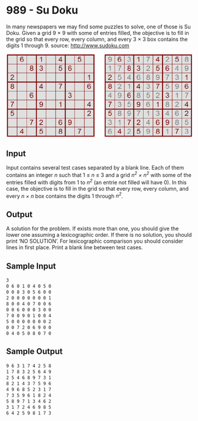 # 989 - Su Doku

In many newspapers we may find some puzzles to solve, one of those is Su Doku. Given a grid 9 × 9
with some of entries filled, the objective is to fill in the grid so that every row, every column, and every
3 × 3 box contains the digits 1 through 9.
source: http://www.sudoku.com

![sudoku example](docs/sudoku.png)


## Input

Input contains several test cases separated by a blank line. Each of them contains an integer *n* such
that 1 ≤ *n* ≤ 3 and a grid *n<sup>2</sup> × n<sup>2</sup>* with some of the entries filled with digits 
from 1 to *n<sup>2</sup>* (an entrie not filled will have 0). In this case, the objective is to fill in 
the grid so that every row, every column, and every *n × n* box contains the digits 1 through *n<sup>2</sup>*.


## Output

A solution for the problem. If exists more than one, you should give the lower one assuming a lexicographic
order. If there is no solution, you should print ‘NO SOLUTION’. For lexicographic comparison
you should consider lines in first place. Print a blank line between test cases.


## Sample Input

```
3
0 6 0 1 0 4 0 5 0
0 0 8 3 0 5 6 0 0
2 0 0 0 0 0 0 0 1
8 0 0 4 0 7 0 0 6
0 0 6 0 0 0 3 0 0
7 0 0 9 0 1 0 0 4
5 0 0 0 0 0 0 0 2
0 0 7 2 0 6 9 0 0
0 4 0 5 0 8 0 7 0
```

## Sample Output

```
9 6 3 1 7 4 2 5 8
1 7 8 3 2 5 6 4 9
2 5 4 6 8 9 7 3 1
8 2 1 4 3 7 5 9 6
4 9 6 8 5 2 3 1 7
7 3 5 9 6 1 8 2 4
5 8 9 7 1 3 4 6 2
3 1 7 2 4 6 9 8 5
6 4 2 5 9 8 1 7 3
```
